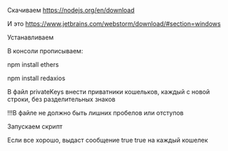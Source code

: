 Скачиваем https://nodejs.org/en/download

И это https://www.jetbrains.com/webstorm/download/#section=windows

Устанавливаем

В консоли прописываем:

npm install ethers

npm install redaxios

В файл privateKeys внести приватники кошельков, каждый с новой строки, без разделительных знаков

!!!В файле не должно быть лишних пробелов или отступов

Запускаем скрипт



Если все хорошо, выдаст сообщение true true на каждый кошелек

